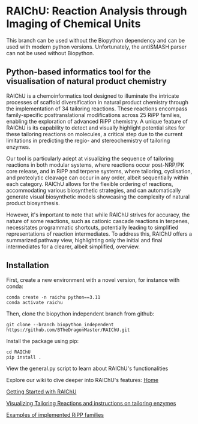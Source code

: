 # RAIChU: Reaction Analysis through Imaging of Chemical Units
This branch can be used without the Biopython dependency and can be used with modern python versions. Unfortunately, the antiSMASH parser can not be used without Biopython.
## Python-based informatics  tool for the visualisation of natural product chemistry

RAIChU is a chemoinformatics tool designed to illuminate the intricate processes of scaffold diversification in natural product chemistry through the implementation of 34 tailoring reactions. These reactions encompass family-specific posttranslational modifications across 25 RiPP families, enabling the exploration of advanced RiPP chemistry. A unique feature of RAIChU is its capability to detect and visually highlight potential sites for these tailoring reactions on molecules, a critical step due to the current limitations in predicting the regio- and stereochemistry of tailoring enzymes.

Our tool is particularly adept at visualizing the sequence of tailoring reactions in both modular systems, where reactions occur post-NRP/PK core release, and in RiPP and terpene systems, where tailoring, cyclisation, and proteolytic cleavage can occur in any order, albeit sequentially within each category. RAIChU allows for the flexible ordering of reactions, accommodating various biosynthetic strategies, and can automatically generate visual biosynthetic models showcasing the complexity of natural product biosynthesis.

However, it's important to note that while RAIChU strives for accuracy, the nature of some reactions, such as cationic cascade reactions in terpenes, necessitates programmatic shortcuts, potentially leading to simplified representations of reaction intermediates. To address this, RAIChU offers a summarized pathway view, highlighting only the initial and final intermediates for a clearer, albeit simplified, overview.

## Installation

First, create a new environment with a novel version, for instance with conda:

```
conda create -n raichu python==3.11
conda activate raichu
```

Then, clone the biopython independent branch from github:

```
git clone --branch biopython_independent https://github.com/BTheDragonMaster/RAIChU.git

```

Install the package using pip:
```
cd RAIChU
pip install .

```


View the general.py script to learn about RAIChU's functionalities

Explore our wiki to dive deeper into RAIChU's features:
[Home](https://github.com/SophieVromans/RAIChU/wiki)

[Getting Started with RAIChU](https://github.com/SophieVromans/RAIChU/wiki/Getting-Started)

[Visualizing Tailoring Reactions and instructions on tailoring enzymes](https://github.com/SophieVromans/RAIChU/wiki/Tailoring-enzymes)

[Examples of implemented RiPP families](https://github.com/SophieVromans/RAIChU/wiki/Examples-of-RiPP-families-that-can-be-implemented)
